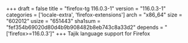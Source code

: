 +++
draft = false
title = "firefox-tg 116.0.3-1"
version = "116.0.3-1"
categories = ['locale-extra', 'firefox-extensions']
arch = "x86_64"
size = "602012"
usize = "651443"
sha1sum = "fef354b69020d80d4b9b908482b8eb743c8a33d2"
depends = "['firefox>=116.0.3']"
+++
Tajik language support for Firefox